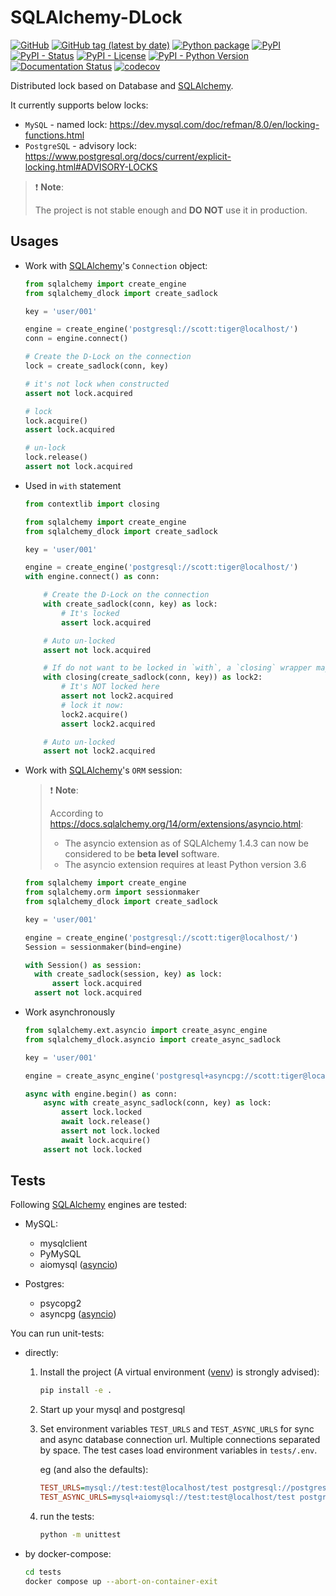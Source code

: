 # SQLAlchemy-DLock

[![GitHub](https://img.shields.io/github/license/tanbro/sqlalchemy-dlock)](https://github.com/tanbro/sqlalchemy-dlock)
[![GitHub tag (latest by date)](https://img.shields.io/github/v/tag/tanbro/sqlalchemy-dlock)](https://github.com/tanbro/sqlalchemy-dlock/tags)
[![Python package](https://github.com/tanbro/sqlalchemy-dlock/actions/workflows/python-package.yml/badge.svg)](https://github.com/tanbro/sqlalchemy-dlock/actions/workflows/python-package.yml)
[![PyPI](https://img.shields.io/pypi/v/sqlalchemy-dlock)](https://pypi.org/project/sqlalchemy-dlock/)
[![PyPI - Status](https://img.shields.io/pypi/status/sqlalchemy-dlock)](https://pypi.org/project/sqlalchemy-dlock/)
[![PyPI - License](https://img.shields.io/pypi/l/sqlalchemy-dlock)](https://pypi.org/project/sqlalchemy-dlock/)
[![PyPI - Python Version](https://img.shields.io/pypi/pyversions/sqlalchemy-dlock)](https://pypi.org/project/sqlalchemy-dlock/)
[![Documentation Status](https://readthedocs.org/projects/sqlalchemy-dlock/badge/?version=latest)](https://sqlalchemy-dlock.readthedocs.io/en/latest/?badge=latest)
[![codecov](https://codecov.io/gh/tanbro/sqlalchemy-dlock/branch/main/graph/badge.svg?token=GfcDT1ckFX)](https://codecov.io/gh/tanbro/sqlalchemy-dlock)

Distributed lock based on Database and [SQLAlchemy][].

It currently supports below locks:

- `MySQL` - named lock: <https://dev.mysql.com/doc/refman/8.0/en/locking-functions.html>
- `PostgreSQL` - advisory lock: <https://www.postgresql.org/docs/current/explicit-locking.html#ADVISORY-LOCKS>

> ❗ **Note**:
>
> The project is not stable enough and **DO NOT** use it in production.

## Usages

- Work with [SQLAlchemy][]'s `Connection` object:

  ```python
  from sqlalchemy import create_engine
  from sqlalchemy_dlock import create_sadlock

  key = 'user/001'

  engine = create_engine('postgresql://scott:tiger@localhost/')
  conn = engine.connect()

  # Create the D-Lock on the connection
  lock = create_sadlock(conn, key)

  # it's not lock when constructed
  assert not lock.acquired

  # lock
  lock.acquire()
  assert lock.acquired

  # un-lock
  lock.release()
  assert not lock.acquired
  ```

- Used in `with` statement

  ```python
  from contextlib import closing

  from sqlalchemy import create_engine
  from sqlalchemy_dlock import create_sadlock

  key = 'user/001'

  engine = create_engine('postgresql://scott:tiger@localhost/')
  with engine.connect() as conn:

      # Create the D-Lock on the connection
      with create_sadlock(conn, key) as lock:
          # It's locked
          assert lock.acquired

      # Auto un-locked
      assert not lock.acquired

      # If do not want to be locked in `with`, a `closing` wrapper may help
      with closing(create_sadlock(conn, key)) as lock2:
          # It's NOT locked here
          assert not lock2.acquired
          # lock it now:
          lock2.acquire()
          assert lock2.acquired

      # Auto un-locked
      assert not lock2.acquired
  ```

- Work with [SQLAlchemy][]'s `ORM` session:

  > ❗ **Note**:
  >
  > According to <https://docs.sqlalchemy.org/14/orm/extensions/asyncio.html>:
  >
  > - The asyncio extension as of SQLAlchemy 1.4.3 can now be considered to be **beta level** software.
  > - The asyncio extension requires at least Python version 3.6

  ```python
  from sqlalchemy import create_engine
  from sqlalchemy.orm import sessionmaker
  from sqlalchemy_dlock import create_sadlock

  key = 'user/001'

  engine = create_engine('postgresql://scott:tiger@localhost/')
  Session = sessionmaker(bind=engine)

  with Session() as session:
    with create_sadlock(session, key) as lock:
        assert lock.acquired
    assert not lock.acquired
  ```

- Work asynchronously

  ```python
  from sqlalchemy.ext.asyncio import create_async_engine
  from sqlalchemy_dlock.asyncio import create_async_sadlock

  key = 'user/001'

  engine = create_async_engine('postgresql+asyncpg://scott:tiger@localhost/')

  async with engine.begin() as conn:
      async with create_async_sadlock(conn, key) as lock:
          assert lock.locked
          await lock.release()
          assert not lock.locked
          await lock.acquire()
      assert not lock.locked
  ```

## Tests

Following [SQLAlchemy][] engines are tested:

- MySQL:

  - mysqlclient
  - PyMySQL
  - aiomysql ([asyncio][])

- Postgres:

  - psycopg2
  - asyncpg ([asyncio][])

You can run unit-tests:

- directly:

  1. Install the project (A virtual environment ([venv][]) is strongly advised):

     ```bash
     pip install -e .
     ```

  1. Start up your mysql and postgresql

  1. Set environment variables `TEST_URLS` and `TEST_ASYNC_URLS` for sync and async database connection url.
     Multiple connections separated by space.
     The test cases load environment variables in `tests/.env`.

     eg (and also the defaults):

     ```ini
     TEST_URLS=mysql://test:test@localhost/test postgresql://postgres:test@localhost/
     TEST_ASYNC_URLS=mysql+aiomysql://test:test@localhost/test postgresql+asyncpg://postgres:test@localhost/
     ```

  1. run the tests:

     ```bash
     python -m unittest
     ```

- by docker-compose:

  ```bash
  cd tests
  docker compose up --abort-on-container-exit
  ```

[SQLAlchemy]: https://www.sqlalchemy.org/ "The Python SQL Toolkit and Object Relational Mapper"
[asyncio]: https://docs.python.org/library/asyncio.html "asyncio is a library to write concurrent code using the async/await syntax."
[venv]: https://docs.python.org/library/venv.html "The venv module supports creating lightweight “virtual environments”, each with their own independent set of Python packages installed in their site directories. "
